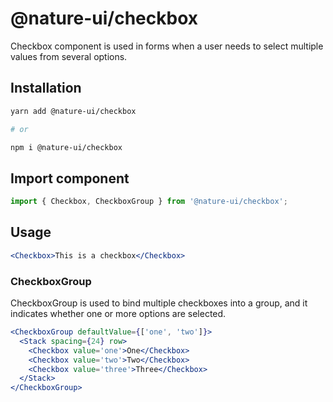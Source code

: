 # @nature-ui/checkbox

Checkbox component is used in forms when a user needs to select multiple values
from several options.

## Installation

```sh
yarn add @nature-ui/checkbox

# or

npm i @nature-ui/checkbox
```

## Import component

```jsx
import { Checkbox, CheckboxGroup } from '@nature-ui/checkbox';
```

## Usage

```jsx
<Checkbox>This is a checkbox</Checkbox>
```

### CheckboxGroup

CheckboxGroup is used to bind multiple checkboxes into a group, and it indicates
whether one or more options are selected.

```jsx
<CheckboxGroup defaultValue={['one', 'two']}>
  <Stack spacing={24} row>
    <Checkbox value='one'>One</Checkbox>
    <Checkbox value='two'>Two</Checkbox>
    <Checkbox value='three'>Three</Checkbox>
  </Stack>
</CheckboxGroup>
```
